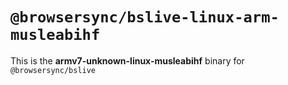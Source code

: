 # `@browsersync/bslive-linux-arm-musleabihf`

This is the **armv7-unknown-linux-musleabihf** binary for `@browsersync/bslive`
